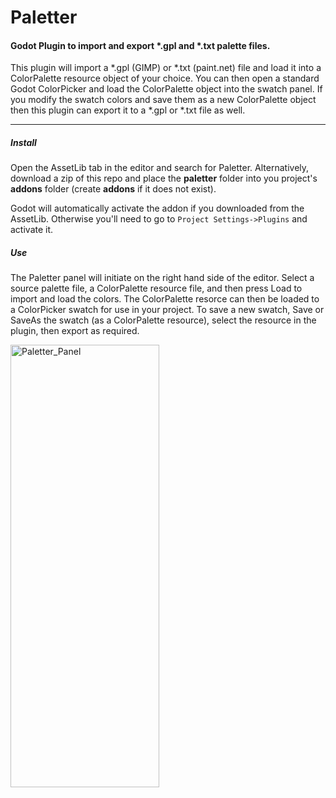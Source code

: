 # Paletter
#### Godot Plugin to import and export *.gpl and *.txt palette files.

This plugin will import a *.gpl (GIMP) or *.txt (paint.net) file and load it into a ColorPalette resource object of your choice. You can then open a standard Godot ColorPicker and load the ColorPalette object into the swatch panel. If you modify the swatch colors and save them as a new ColorPalette object then this plugin can export it to a *.gpl or *.txt file as well.

------------


##### Install
Open the AssetLib tab in the editor and search for Paletter. Alternatively, download a zip of this repo and place the **paletter** folder into you project's **addons** folder (create **addons** if it does not exist).

Godot will automatically activate the addon if you downloaded from the AssetLib. Otherwise you'll need to go to `Project Settings->Plugins` and activate it.


##### Use
The Paletter panel will initiate on the right hand side of the editor. Select a source palette file, a ColorPalette resource file, and then press Load to import and load the colors. The ColorPalette resorce can then be loaded to a ColorPicker swatch for use in your project. To save a new swatch, Save or SaveAs the swatch (as a ColorPalette resource), select the resource in the plugin, then export as required.

<img width="238" height="708" alt="Paletter_Panel" src="https://github.com/user-attachments/assets/3fbd7c9e-6246-46e8-8b58-2bcd13ed9a35" />
